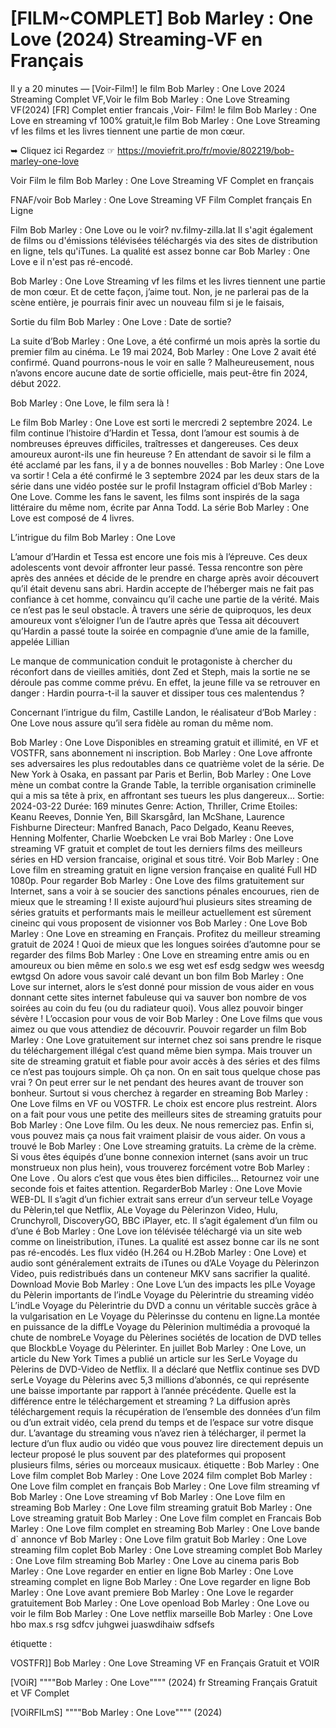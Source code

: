 # [FILM~COMPLET] Bob Marley : One Love (2024) Streaming-VF en Français

Il y a 20 minutes — [Voir-Film!] le film Bob Marley : One Love 2024 Streaming Complet VF,Voir le film Bob Marley : One Love Streaming VF(2024) [FR] Complet entier francais ,Voir- Film! le film Bob Marley : One Love en streaming vf 100% gratuit,le film Bob Marley : One Love Streaming vf les films et les livres tiennent une partie de mon cœur.



➥ Cliquez ici Regardez ☞ https://moviefrit.pro/fr/movie/802219/bob-marley-one-love




Voir Film le film Bob Marley : One Love Streaming VF Complet en français



FNAF/voir Bob Marley : One Love Streaming VF Film Complet français En Ligne



Film Bob Marley : One Love ou le voir? nv.filmy-zilla.lat Il s'agit également de films ou d'émissions télévisées téléchargés via des sites de distribution en ligne, tels qu'iTunes. La qualité est assez bonne car Bob Marley : One Love e il n'est pas ré-encodé.



Bob Marley : One Love Streaming vf les films et les livres tiennent une partie de mon cœur. Et de cette façon, j’aime tout. Non, je ne parlerai pas de la scène entière, je pourrais finir avec un nouveau film si je le faisais,



Sortie du film Bob Marley : One Love : Date de sortie?



La suite d’Bob Marley : One Love, a été confirmé un mois après la sortie du premier film au cinéma. Le 19 mai 2024, Bob Marley : One Love 2 avait été confirmé. Quand pourrons-nous le voir en salle ? Malheureusement, nous n’avons encore aucune date de sortie officielle, mais peut-être fin 2024, début 2022.



Bob Marley : One Love, le film sera là !



Le film Bob Marley : One Love est sorti le mercredi 2 septembre 2024. Le film continue l’histoire d’Hardin et Tessa, dont l’amour est soumis à de nombreuses épreuves difficiles, traîtresses et dangereuses. Ces deux amoureux auront-ils une fin heureuse ? En attendant de savoir si le film a été acclamé par les fans, il y a de bonnes nouvelles : Bob Marley : One Love va sortir ! Cela a été confirmé le 3 septembre 2024 par les deux stars de la série dans une vidéo postée sur le profil Instagram officiel d’Bob Marley : One Love. Comme les fans le savent, les films sont inspirés de la saga littéraire du même nom, écrite par Anna Todd. La série Bob Marley : One Love est composé de 4 livres.



L’intrigue du film Bob Marley : One Love



L’amour d’Hardin et Tessa est encore une fois mis à l’épreuve. Ces deux adolescents vont devoir affronter leur passé. Tessa rencontre son père après des années et décide de le prendre en charge après avoir découvert qu’il était devenu sans abri. Hardin accepte de l’héberger mais ne fait pas confiance à cet homme, convaincu qu’il cache une partie de la vérité. Mais ce n’est pas le seul obstacle. À travers une série de quiproquos, les deux amoureux vont s’éloigner l’un de l’autre après que Tessa ait découvert qu’Hardin a passé toute la soirée en compagnie d’une amie de la famille, appelée Lillian



Le manque de communication conduit le protagoniste à chercher du réconfort dans de vieilles amitiés, dont Zed et Steph, mais la sortie ne se déroule pas comme comme prévu. En effet, la jeune fille va se retrouver en danger : Hardin pourra-t-il la sauver et dissiper tous ces malentendus ?



Concernant l’intrigue du film, Castille Landon, le réalisateur d’Bob Marley : One Love nous assure qu’il sera fidèle au roman du même nom.



Bob Marley : One Love Disponibles en streaming gratuit et illimité, en VF et VOSTFR, sans abonnement ni inscription. Bob Marley : One Love affronte ses adversaires les plus redoutables dans ce quatrième volet de la série. De New York à Osaka, en passant par Paris et Berlin, Bob Marley : One Love mène un combat contre la Grande Table, la terrible organisation criminelle qui a mis sa tête à prix, en affrontant ses tueurs les plus dangereux... Sortie: 2024-03-22 Durée: 169 minutes Genre: Action, Thriller, Crime Etoiles: Keanu Reeves, Donnie Yen, Bill Skarsgård, Ian McShane, Laurence Fishburne Directeur: Manfred Banach, Paco Delgado, Keanu Reeves, Henning Molfenter, Charlie Woebcken Le vrai Bob Marley : One Love streaming VF gratuit et complet de tout les derniers films des meilleurs séries en HD version francaise, original et sous titré. Voir Bob Marley : One Love film en streaming gratuit en ligne version française en qualité Full HD 1080p. Pour regarder Bob Marley : One Love des films gratuitement sur Internet, sans a voir à se soucier des sanctions pénales encourues, rien de mieux que le streaming ! Il existe aujourd’hui plusieurs sites streaming de séries gratuits et performants mais le meilleur actuellement est sûrement cineinc qui vous proposent de visionner vos Bob Marley : One Love Bob Marley : One Love en streaming en Français. Profitez du meilleur streaming gratuit de 2024 ! Quoi de mieux que les longues soirées d’automne pour se regarder des films Bob Marley : One Love en streaming entre amis ou en amoureux ou bien même en solo.s we esg wet esf esdg sedgw wes weesdg ewtgsd On adore vous savoir calé devant un bon film Bob Marley : One Love sur internet, alors le s’est donné pour mission de vous aider en vous donnant cette sites internet fabuleuse qui va sauver bon nombre de vos soirées au coin du feu (ou du radiateur quoi). Vous allez pouvoir binger sévère ! L’occasion pour vous de voir Bob Marley : One Love films que vous aimez ou que vous attendiez de découvrir. Pouvoir regarder un film Bob Marley : One Love gratuitement sur internet chez soi sans prendre le risque du téléchargement illégal c’est quand même bien sympa. Mais trouver un site de streaming gratuit et fiable pour avoir accès à des séries et des films ce n’est pas toujours simple. Oh ça non. On en sait tous quelque chose pas vrai ? On peut errer sur le net pendant des heures avant de trouver son bonheur. Surtout si vous cherchez à regarder en streaming Bob Marley : One Love films en VF ou VOSTFR. Le choix est encore plus restreint. Alors on a fait pour vous une petite des meilleurs sites de streaming gratuits pour Bob Marley : One Love film. Ou les deux. Ne nous remerciez pas. Enfin si, vous pouvez mais ça nous fait vraiment plaisir de vous aider. On vous a trouvé le Bob Marley : One Love streaming gratuits. La crème de la crème. Si vous êtes équipés d’une bonne connexion internet (sans avoir un truc monstrueux non plus hein), vous trouverez forcément votre Bob Marley : One Love . Ou alors c’est que vous êtes bien difficiles… Retournez voir une seconde fois et faites attention. RegarderBob Marley : One Love Movie WEB-DL Il s’agit d’un fichier extrait sans erreur d’un serveur telLe Voyage du Pèlerin,tel que Netflix, ALe Voyage du Pèlerinzon Video, Hulu, Crunchyroll, DiscoveryGO, BBC iPlayer, etc. Il s’agit également d’un film ou d’une é Bob Marley : One Love ion télévisée téléchargé via un site web comme on lineistribution, iTunes. La qualité est assez bonne car ils ne sont pas ré-encodés. Les flux vidéo (H.264 ou H.2Bob Marley : One Love) et audio sont généralement extraits de iTunes ou d’ALe Voyage du Pèlerinzon Video, puis redistribués dans un conteneur MKV sans sacrifier la qualité. Download Movie Bob Marley : One Love L’un des impacts les plLe Voyage du Pèlerin importants de l’indLe Voyage du Pèlerintrie du streaming vidéo L’indLe Voyage du Pèlerintrie du DVD a connu un véritable succès grâce à la vulgarisation en Le Voyage du Pèlerinsse du contenu en ligne.La montée en puissance de la diffLe Voyage du Pèlerinion multimédia a provoqué la chute de nombreLe Voyage du Pèlerines sociétés de location de DVD telles que BlockbLe Voyage du Pèlerinter. En juillet Bob Marley : One Love, un article du New York Times a publié un article sur les SerLe Voyage du Pèlerins de DVD-Video de Netflix. Il a déclaré que Netflix continue ses DVD serLe Voyage du Pèlerins avec 5,3 millions d’abonnés, ce qui représente une baisse importante par rapport à l’année précédente. Quelle est la différence entre le téléchargement et streaming ? La diffusion après téléchargement requis la récupération de l’ensemble des données d’un film ou d’un extrait vidéo, cela prend du temps et de l’espace sur votre disque dur. L’avantage du streaming vous n’avez rien à télécharger, il permet la lecture d’un flux audio ou vidéo que vous pouvez lire directement depuis un lecteur proposé le plus souvent par des plateformes qui proposent plusieurs films, séries ou morceaux musicaux. étiquette : Bob Marley : One Love film complet Bob Marley : One Love 2024 film complet Bob Marley : One Love film complet en français Bob Marley : One Love film streaming vf Bob Marley : One Love streaming vf Bob Marley : One Love film en streaming Bob Marley : One Love film streaming gratuit Bob Marley : One Love streaming gratuit Bob Marley : One Love film complet en Francais Bob Marley : One Love film complet en streaming Bob Marley : One Love bande d` annonce vf Bob Marley : One Love film gratuit Bob Marley : One Love streaming film coplet Bob Marley : One Love streaming complet Bob Marley : One Love film streaming Bob Marley : One Love au cinema paris Bob Marley : One Love regarder en entier en ligne Bob Marley : One Love streaming complet en ligne Bob Marley : One Love regarder en ligne Bob Marley : One Love avant premiere Bob Marley : One Love le regarder gratuitement Bob Marley : One Love openload Bob Marley : One Love ou voir le film Bob Marley : One Love netflix marseille Bob Marley : One Love hbo max.s rsg sdfcv juhgwei juaswdihaiw sdfsefs



étiquette :



VOSTFR]] Bob Marley : One Love Streaming VF en Français Gratuit et VOIR



[VOiR] """"Bob Marley : One Love"""" (2024) fr Streaming Français Gratuit et VF Complet



[VOiRFILmS] """"Bob Marley : One Love"""" (2024)
